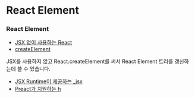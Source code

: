 # React Element

### React Element

* [JSX 없이 사용하는 React](https://ko.legacy.reactjs.org/docs/react-without-jsx.html)
* [createElement](https://react.dev/reference/react/createElement)

JSX를 사용하지 않고 React.createElement를 써서 React Element 트리를 갱신하는데 쓸 수 있습니다.

* [JSX Runtime이 제공하는 \_jsx](https://legacy.reactjs.org/blog/2020/09/22/introducing-the-new-jsx-transform.html)
* [Preact가 지원하는 h](https://preactjs.com/guide/v10/api-reference/#h--createelement)
